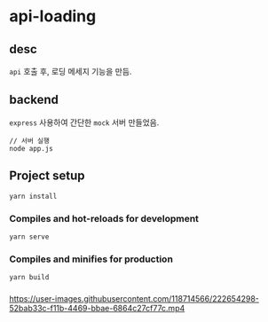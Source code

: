 # api-loading

## desc
`api` 호출 후, 로딩 메세지 기능을 만듬.

## backend
`express` 사용하여 간단한 `mock` 서버 만들었음.

```
// 서버 실행
node app.js
```

## Project setup
```
yarn install
```

### Compiles and hot-reloads for development
```
yarn serve
```

### Compiles and minifies for production
```
yarn build
```

### 

https://user-images.githubusercontent.com/118714566/222654298-52bab33c-f11b-4469-bbae-6864c27cf77c.mp4

